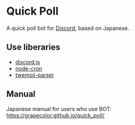 # Quick Poll
A quick poll bot for [Discord](https://discord.com/), based on Japanese.  

## Use liberaries
- [discord.js](https://www.npmjs.com/package/discord.js)
- [node-cron](https://www.npmjs.com/package/node-cron)
- [twemoji-parser](https://www.npmjs.com/package/twemoji-parser)

## Manual
Japanese manual for users who use BOT:  
https://grapecolor.github.io/quick_poll/  
